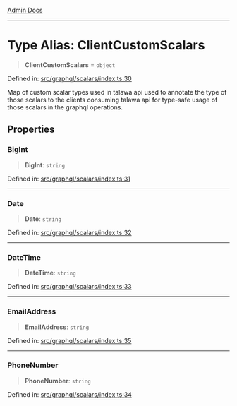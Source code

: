 [Admin Docs](/)

***

# Type Alias: ClientCustomScalars

> **ClientCustomScalars** = `object`

Defined in: [src/graphql/scalars/index.ts:30](https://github.com/Sourya07/talawa-api/blob/3df16fa5fb47e8947dc575f048aef648ae9ebcf8/src/graphql/scalars/index.ts#L30)

Map of custom scalar types used in talawa api used to annotate the type of those scalars to the clients consuming talawa api for type-safe usage of those scalars in the graphql operations.

## Properties

### BigInt

> **BigInt**: `string`

Defined in: [src/graphql/scalars/index.ts:31](https://github.com/Sourya07/talawa-api/blob/3df16fa5fb47e8947dc575f048aef648ae9ebcf8/src/graphql/scalars/index.ts#L31)

***

### Date

> **Date**: `string`

Defined in: [src/graphql/scalars/index.ts:32](https://github.com/Sourya07/talawa-api/blob/3df16fa5fb47e8947dc575f048aef648ae9ebcf8/src/graphql/scalars/index.ts#L32)

***

### DateTime

> **DateTime**: `string`

Defined in: [src/graphql/scalars/index.ts:33](https://github.com/Sourya07/talawa-api/blob/3df16fa5fb47e8947dc575f048aef648ae9ebcf8/src/graphql/scalars/index.ts#L33)

***

### EmailAddress

> **EmailAddress**: `string`

Defined in: [src/graphql/scalars/index.ts:35](https://github.com/Sourya07/talawa-api/blob/3df16fa5fb47e8947dc575f048aef648ae9ebcf8/src/graphql/scalars/index.ts#L35)

***

### PhoneNumber

> **PhoneNumber**: `string`

Defined in: [src/graphql/scalars/index.ts:34](https://github.com/Sourya07/talawa-api/blob/3df16fa5fb47e8947dc575f048aef648ae9ebcf8/src/graphql/scalars/index.ts#L34)
